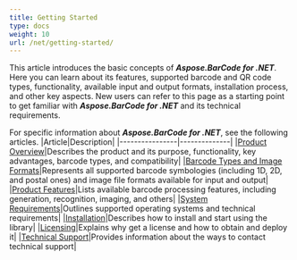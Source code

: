 ```yaml
---
title: Getting Started
type: docs
weight: 10
url: /net/getting-started/
---
```

This article introduces the basic concepts of ***Aspose.BarCode for .NET***. Here you can learn about its features, supported barcode and QR code types, functionality, available input and output formats, installation process, and other key aspects. New users can refer to this page as a starting point to get familiar with ***Aspose.BarCode for .NET*** and its technical requirements.   

For specific information about ***Aspose.BarCode for .NET***, see the following articles.
|Article|Description|
|----------------|--------------|
|[Product Overview](/barcode/net/product-overview/)|Describes the product and its purpose, functionality, key advantages, barcode types, and compatibility|
|[Barcode Types and Image Formats](/barcode/net/barcode-types-and-image-formats/)|Represents all supported barcode symbologies (including 1D, 2D, and postal ones) and image file formats available for input and output|
|[Product Features](/barcode/net/product-features/)|Lists available barcode processing features, including generation, recognition, imaging, and others|
|[System Requirements](/barcode/net/system-requirements/)|Outlines supported operating systems and technical requirements|
|[Installation](/barcode/net/installation/)|Describes how to install and start using the library|
|[Licensing](/barcode/net/licensing/)|Explains why get a license and how to obtain and deploy it|
|[Technical Support](/barcode/net/technical-support/)|Provides information about the ways to contact technical support|

<!--
- [Product Overview](/barcode/net/product-overview/)  – describes the product and its purpose, functionality, key advantages, barcode types, and compatibility.
- [Barcode Types and Image Formats](/barcode/net/barcode-types-and-image-formats/)  – Represents all supported barcode symbologies (including 1D, 2D, and postal ones) and image file formats available for input and output. 
- [Product Features](/barcode/net/product-features/)  – lists available barcode processing features, including generation, recognition, imaging, and others.
- [System Requirements](/barcode/net/system-requirements/) – outlines supported operating systems and technical requirements. 
- [Installation](/barcode/net/installation/) – describes how to install and start using the library. 
- [Licensing](/barcode/net/licensing/) – explains what the license serves for, as well as how to obtain and set it. 
- [Technical Support](/barcode/net/technical-support/) – provides information about the types of technical support.

-->